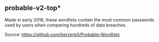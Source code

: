 ## probable-v2-top*

Made in early 2018, these wordlists contain the most common passwords used by users when comparing hundreds of data breaches.

Source: https://github.com/berzerk0/Probable-Wordlists